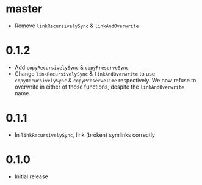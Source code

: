 # master

* Remove `linkRecursivelySync` & `linkAndOverwrite`

# 0.1.2

* Add `copyRecursivelySync` & `copyPreserveSync`
* Change `linkRecursivelySync` & `linkAndOverwrite` to use
  `copyRecursivelySync` & `copyPreserveTime` respectively. We now refuse
  to overwrite in either of those functions, despite the `linkAndOverwrite`
  name.

# 0.1.1

* In `linkRecursivelySync`, link (broken) symlinks correctly

# 0.1.0

* Initial release
